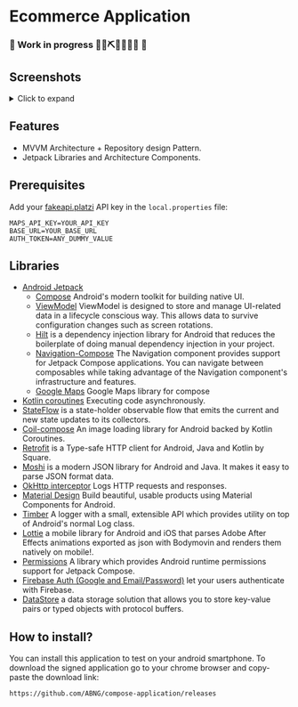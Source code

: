  # Ecommerce Application
 ### 🚧 Work in progress 👷‍♀️⛏👷🔧️👷🔧 🚧

## Screenshots
<details>
 <summary>Click to expand</summary>

<div><video src="https://github.com/ABNG/compose-application/assets/44497582/073f5653-33a9-43a9-9021-8f11bceae20f" /></div>
<div><video src="https://github.com/ABNG/compose-application/assets/44497582/0c2524ed-f063-4cc3-8821-17be6970791d" /></div>
</details>


 ## Features
 * MVVM Architecture + Repository design Pattern.
 * Jetpack Libraries and Architecture Components.
 
 ## Prerequisites
 
 Add your [fakeapi.platzi](https://fakeapi.platzi.com/en/rest/introduction) API key in the `local.properties` file:
 ```
 MAPS_API_KEY=YOUR_API_KEY
 BASE_URL=YOUR_BASE_URL
 AUTH_TOKEN=ANY_DUMMY_VALUE
 ```
 
 ## Libraries
 * [Android Jetpack](https://developer.android.com/jetpack)
    * [Compose](https://developer.android.com/jetpack/compose) Android's modern toolkit for building native UI.
    * [ViewModel](https://developer.android.com/topic/libraries/architecture/viewmodel) ViewModel is designed to store and manage UI-related data in a lifecycle conscious way. This allows data to survive configuration changes such as screen rotations.
    * [Hilt](https://developer.android.com/training/dependency-injection/hilt-android) is a dependency injection library for Android that reduces the boilerplate of doing manual dependency injection in your project.
    * [Navigation-Compose](https://developer.android.com/jetpack/compose/navigation/) The Navigation component provides support for Jetpack Compose applications. You can navigate between composables while taking advantage of the Navigation component's infrastructure and features.
    * [Google Maps](https://developers.google.com/maps/documentation/android-sdk/maps-compose) Google Maps library for compose
 * [Kotlin coroutines](https://developer.android.com/kotlin/coroutines) Executing code asynchronously.
 * [StateFlow](https://developer.android.com/kotlin/flow/stateflow-and-sharedflow) is a state-holder observable flow that emits the current and new state updates to its collectors.
 * [Coil-compose](https://coil-kt.github.io/coil/compose/) An image loading library for Android backed by Kotlin Coroutines.
 * [Retrofit](https://square.github.io/retrofit/) is a Type-safe HTTP client for Android, Java and Kotlin by Square.
 * [Moshi](https://github.com/square/moshi) is a modern JSON library for Android and Java. It makes it easy to parse JSON format data.
 * [OkHttp interceptor](https://github.com/square/okhttp/tree/master/okhttp-logging-interceptor) Logs HTTP requests and responses.
 * [Material Design](https://material.io/develop/android/) Build beautiful, usable products using Material Components for Android.
 * [Timber](https://github.com/JakeWharton/timber) A logger with a small, extensible API which provides utility on top of Android's normal Log class.
 * [Lottie](https://github.com/airbnb/lottie-android) a mobile library for Android and iOS that parses Adobe After Effects animations exported as json with Bodymovin and renders them natively on mobile!.
 * [Permissions](https://google.github.io/accompanist/permissions/) A library which provides Android runtime permissions support for Jetpack Compose.
 * [Firebase Auth (Google and Email/Password)](https://firebase.google.com/docs/auth)  let your users authenticate with Firebase.
 * [DataStore](https://developer.android.com/topic/libraries/architecture/datastore) a data storage solution that allows you to store key-value pairs or typed objects with protocol buffers.

## How to install?

You can install this application to test on your android smartphone. To download the signed application go to your chrome browser and copy-paste the download link:

```
https://github.com/ABNG/compose-application/releases
```
